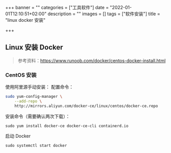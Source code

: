 +++
banner = ""
categories = ["工具软件"]
date = "2022-01-01T12:10:51+02:00"
description = ""
images = []
tags = ["软件安装"]
title = "linux docker 安装"

+++
## Linux 安装 Docker

> 参考资料：https://www.runoob.com/docker/centos-docker-install.html

### CentOS 安装

使用阿里源手动安装：
配置命令：

```bash
sudo yum-config-manager \
    --add-repo \
    http://mirrors.aliyun.com/docker-ce/linux/centos/docker-ce.repo
```

安装命令（需要确认两次下载）：

```
sudo yum install docker-ce docker-ce-cli containerd.io
```

启动 Docker

```
sudo systemctl start docker
```

